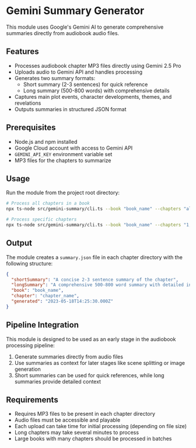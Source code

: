 # Gemini Summary Generator

This module uses Google's Gemini AI to generate comprehensive summaries directly from audiobook audio files.

## Features

- Processes audiobook chapter MP3 files directly using Gemini 2.5 Pro
- Uploads audio to Gemini API and handles processing
- Generates two summary formats:
  - Short summary (2-3 sentences) for quick reference
  - Long summary (500-800 words) with comprehensive details
- Captures main plot events, character developments, themes, and revelations
- Outputs summaries in structured JSON format

## Prerequisites

- Node.js and npm installed
- Google Cloud account with access to Gemini API
- `GEMINI_API_KEY` environment variable set
- MP3 files for the chapters to summarize

## Usage

Run the module from the project root directory:

```bash
# Process all chapters in a book
npx ts-node src/gemini-summary/cli.ts --book "book_name" --chapters "all"

# Process specific chapters
npx ts-node src/gemini-summary/cli.ts --book "book_name" --chapters "1,3,5-10"
```

## Output

The module creates a `summary.json` file in each chapter directory with the following structure:

```json
{
  "shortSummary": "A concise 2-3 sentence summary of the chapter",
  "longSummary": "A comprehensive 500-800 word summary with detailed information",
  "book": "book_name",
  "chapter": "chapter_name",
  "generated": "2023-05-18T14:25:30.000Z"
}
```

## Pipeline Integration

This module is designed to be used as an early stage in the audiobook processing pipeline:

1. Generate summaries directly from audio files
2. Use summaries as context for later stages like scene splitting or image generation
3. Short summaries can be used for quick references, while long summaries provide detailed context

## Requirements

- Requires MP3 files to be present in each chapter directory
- Audio files must be accessible and playable
- Each upload can take time for initial processing (depending on file size)
- Long chapters may take several minutes to process
- Large books with many chapters should be processed in batches 
